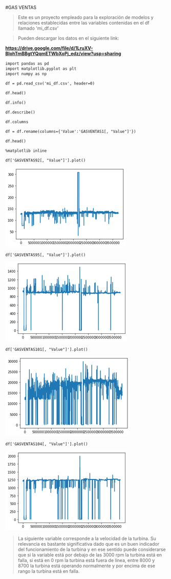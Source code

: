 #GAS VENTAS

> Este es un proyecto empleado para la exploración de modelos y relaciones establecidas entre las variables contenidas en el df llamado 'mi_df.csv'

> Pueden descargar los datos en el siguiente link:

**https://drive.google.com/file/d/1LruXV-BIohTmBBgtYQqmETWbXoPj_edz/view?usp=sharing**


```P
import pandas as pd
import matplotlib.pyplot as plt
import numpy as np
```

```P
df = pd.read_csv('mi_df.csv', header=0)
```

```P
df.head()
```

```P
df.info()
```

```P
df.describe()
```

```P
df.columns
```

```P
df = df.rename(columns={'Value':'GASVENTAS1[, "Value"]'})
```

```P
df.head()
```

```P
%matplotlib inline
```

```P
df['GASVENTAS92[, "Value"]'].plot()
```

![patients](Figuras_GV/GV92.png)

```P
df['GASVENTAS95[, "Value"]'].plot()
```

![patients](Figuras_GV/GV95.png)

```P
df['GASVENTAS101[, "Value"]'].plot()
```

![patients](Figuras_GV/GV101.png)

```P
df['GASVENTAS104[, "Value"]'].plot()
```

![patients](Figuras_GV/GV104.png)

> La siguiente variable corresponde a la velocidad de la turbina. Su relevancia es bastante significativa dado que es un buen indicador del funcionamiento de la turbina y en ese sentido puede considerarse que si la variable está por debajo de las 3000 rpm la turbina está en falla, si está en 0 rpm la turbina está fuera de línea, entre 8000 y 8700 la turbina está operando normalmente y por encima de ese rango la turbina está en falla.
